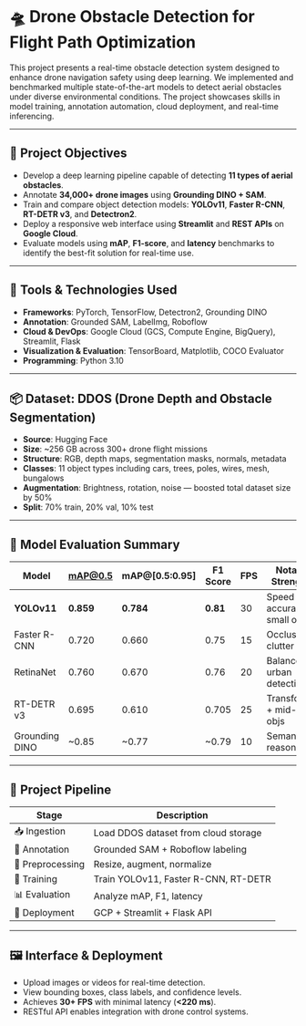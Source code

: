 # 🛸 Drone Obstacle Detection for Flight Path Optimization

This project presents a real-time obstacle detection system designed to enhance drone navigation safety using deep learning. We implemented and benchmarked multiple state-of-the-art models to detect aerial obstacles under diverse environmental conditions. The project showcases skills in model training, annotation automation, cloud deployment, and real-time inferencing.

---

## 🎯 Project Objectives

- Develop a deep learning pipeline capable of detecting **11 types of aerial obstacles**.
- Annotate **34,000+ drone images** using **Grounding DINO + SAM**.
- Train and compare object detection models: **YOLOv11**, **Faster R-CNN**, **RT-DETR v3**, and **Detectron2**.
- Deploy a responsive web interface using **Streamlit** and **REST APIs** on **Google Cloud**.
- Evaluate models using **mAP**, **F1-score**, and **latency** benchmarks to identify the best-fit solution for real-time use.

---

## 🧰 Tools & Technologies Used

- **Frameworks**: PyTorch, TensorFlow, Detectron2, Grounding DINO  
- **Annotation**: Grounded SAM, LabelImg, Roboflow  
- **Cloud & DevOps**: Google Cloud (GCS, Compute Engine, BigQuery), Streamlit, Flask  
- **Visualization & Evaluation**: TensorBoard, Matplotlib, COCO Evaluator  
- **Programming**: Python 3.10

---

## 📦 Dataset: DDOS (Drone Depth and Obstacle Segmentation)

- **Source**: Hugging Face  
- **Size**: ~256 GB across 300+ drone flight missions  
- **Structure**: RGB, depth maps, segmentation masks, normals, metadata  
- **Classes**: 11 object types including cars, trees, poles, wires, mesh, bungalows  
- **Augmentation**: Brightness, rotation, noise — boosted total dataset size by 50%  
- **Split**: 70% train, 20% val, 10% test

---

## 🧪 Model Evaluation Summary

| Model            | mAP@0.5 | mAP@[0.5:0.95] | F1 Score | FPS | Notable Strengths              |
|------------------|---------|----------------|----------|-----|--------------------------------|
| **YOLOv11**       | **0.859** | **0.784**       | **0.81**  | 30  | Speed + accuracy, small objs   |
| Faster R-CNN     | 0.720   | 0.660          | 0.75     | 15  | Occlusion, clutter             |
| RetinaNet        | 0.760   | 0.670          | 0.76     | 20  | Balanced urban detection       |
| RT-DETR v3       | 0.695   | 0.610          | 0.705    | 25  | Transformer + mid-sized objs   |
| Grounding DINO   | ~0.85   | ~0.77          | ~0.79    | 10  | Semantic reasoning             |

---

## 🔁 Project Pipeline

| Stage           | Description                            |
|-----------------|----------------------------------------|
| 📥 Ingestion     | Load DDOS dataset from cloud storage   |
| 🧠 Annotation    | Grounded SAM + Roboflow labeling       |
| 🧼 Preprocessing | Resize, augment, normalize             |
| 🧪 Training      | Train YOLOv11, Faster R-CNN, RT-DETR   |
| 📊 Evaluation    | Analyze mAP, F1, latency               |
| 🚀 Deployment    | GCP + Streamlit + Flask API            |

---

## 🖼️ Interface & Deployment

- Upload images or videos for real-time detection.
- View bounding boxes, class labels, and confidence levels.
- Achieves **30+ FPS** with minimal latency (**<220 ms**).
- RESTful API enables integration with drone control systems.



